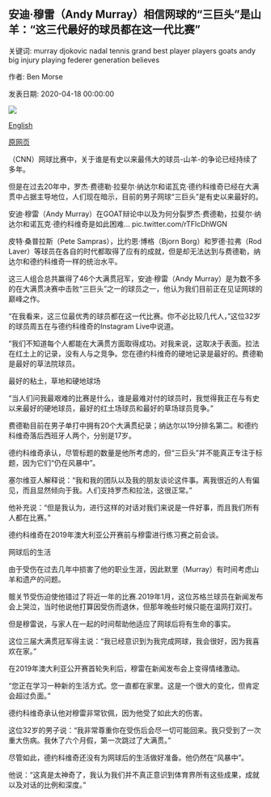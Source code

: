 ## 安迪·穆雷（Andy Murray）相信网球的“三巨头”是山羊：“这三代最好的球员都在这一代比赛”

关键词: murray djokovic nadal tennis grand best player players goats andy big injury playing federer generation believes

作者: Ben Morse

发表日期: 2020-04-18 00:00:00

![](https://cdn.cnn.com/cnnnext/dam/assets/200418123520-federer-nadal-djokovic-tease-super-tease.jpg)

[English](Andy%20Murray%20believes%20tennis%27%20%27Big%20Three%27%20are%20GOATs%3A%20%27All%20three%20of%20the%20best%20players%20are%20playing%20in%20this%20generation%27.md)

[原网页](https://edition.cnn.com/2020/04/18/tennis/andy-murray-tennis-goat-novak-djokovic-instagram-live-spt-intl/index.html)

（CNN）网球比赛中，关于谁是有史以来最伟大的球员-山羊-的争论已经持续了多年。

但是在过去20年中，罗杰·费德勒·拉斐尔·纳达尔和诺瓦克·德约科维奇已经在大满贯中占据主导地位，人们现在暗示，目前的男子网球“三巨头”是有史以来最好的。

安迪·穆雷（Andy Murray）在GOAT辩论中以及为何分裂罗杰·费德勒，拉斐尔·纳达尔和诺瓦克·德约科维奇是如此困难... pic.twitter.com/rTFlcDhWGN

皮特·桑普拉斯（Pete Sampras），比约恩·博格（Bjorn Borg）和罗德·拉弗（Rod Laver）等球员在各自的时代都取得了应有的成就，但是却无法达到与费德勒，纳达尔和德约科维奇一样的统治水平。

这三人组合总共赢得了46个大满贯冠军，安迪·穆雷（Andy Murray）是为数不多的在大满贯决赛中击败“三巨头”之一的球员之一，他认为我们目前正在见证网球的巅峰之作。

“在我看来，这三位最优秀的球员都在这一代比赛。你不必比较几代人，”这位32岁的球员周五在与德约科维奇的Instagram Live中说道。

“我们不知道每个人都能在大满贯方面取得成功。对我来说，这取决于表面。拉法在红土上的记录，没有人与之竞争。您在德约科维奇的硬地记录是最好的。费德勒是最好的草法院球员。

最好的粘土，草地和硬地球场

“当人们问我最艰难的比赛是什么，谁是最难对付的球员时，我觉得我正在与有史以来最好的硬地球员，最好的红土场球员和最好的草场球员竞争。”

费德勒目前在男子单打中拥有20个大满贯纪录；纳达尔以19分排名第二。和德约科维奇落后西班牙人两个，分别是17岁。

德约科维奇承认，尽管标题的数量是他所考虑的，但“三巨头”并不能真正专注于标题，因为它们“仍在风暴中”。

塞尔维亚人解释说：“我和我的团队以及我的朋友谈论这件事。离我很近的人有偏见，而且显然倾向于我。人们支持罗杰和拉法，这很正常。”

他补充说：“但是我认为，进行这样的对话对我们来说是一件好事，而且我们所有人都在比赛。”

德约科维奇在2019年澳大利亚公开赛前与穆雷进行练习赛之前会谈。

网球后的生活

由于受伤在过去几年中损害了他的职业生涯，因此默里（Murray）有时间考虑山羊和遗产的问题。

髋关节受伤迫使他错过了将近一年的比赛.2019年1月，这位苏格兰球员在新闻发布会上哭泣，当时他说他打算因受伤而退休，但那年晚些时候只能在温网打双打。

但是穆雷说，与家人在一起的时间帮助他适应了网球后将有生命的事实。

这位三届大满贯冠军得主说：“我已经意识到为我完成网球，我会很好，因为我喜欢在家。”

在2019年澳大利亚公开赛首轮失利后，穆雷在新闻发布会上变得情绪激动。

“您正在学习一种新的生活方式。您一直都在家里。这是一个很大的变化，但肯定会超过负面。”

德约科维奇承认他对穆雷非常钦佩，因为他受了如此大的伤害。

这位32岁的男子说：“我非常尊重你在受伤后会尽一切可能回来。我只受到了一次重大伤病。我休了六个月假，第一次跳过了大满贯。”

尽管如此，德约科维奇还没有为网球后的生活做好准备。他仍然在“风暴中”。

他说：“这真是太神奇了，我认为我们并不真正意识到体育界所有这些成果，成就以及对话的比例和深度。”
